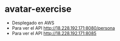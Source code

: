 # avatar-exercise

- Desplegado en AWS
- Para ver el API http://18.228.192.171:8080/persona
- Para ver el API http://18.228.192.171:8085